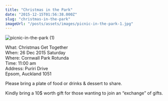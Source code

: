 ```yaml
---
title: "Christmas in the Park"
date: "2015-12-15T01:56:38.000Z"
slug: "christmas-in-the-park"
imageUrl: "/posts/assets/images/picnic-in-the-park-1.jpg"
---
```


![picnic-in-the-park (1)](https://i0.wp.com/santonino-nz.org/wp-content/uploads/2015/12/picnic-in-the-park-1.jpg?resize=749%2C445)

What: Christmas Get Together  
When: 26 Dec 2015 Saturday  
Where: Cornwall Park Rotunda  
Time: 11:00 am  
Address: Puriri Drive  
Epsom, Auckland 1051

Please bring a plate of food or drinks & dessert to share.

Kindly bring a 10$ worth gift for those wanting to join an “exchange” of gifts.
